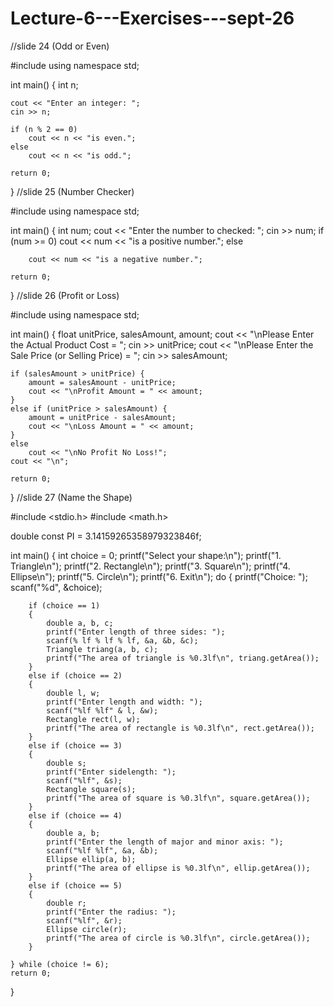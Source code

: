 # Lecture-6---Exercises---sept-26
//slide 24 (Odd or Even)

#include<iostream>
using namespace std;

int main() {
    int n;

    cout << "Enter an integer: ";
    cin >> n;

    if (n % 2 == 0)
        cout << n << "is even.";
    else
        cout << n << "is odd.";

    return 0;

}
 //slide 25 (Number Checker)
 
  #include <iostream>
  using namespace std;

  int main() {
	int num;
	cout << "Enter the number to checked: ";
	cin >> num;
	if (num >= 0)
		cout << num << "is a positive number.";
	else

		cout << num << "is a negative number.";
	
	return 0;

}
  //slide 26 (Profit or Loss)
 
  #include <iostream>
  using namespace std;

int main()
{
    float unitPrice, salesAmount, amount;
    cout << "\nPlease Enter the Actual Product Cost = ";
    cin >> unitPrice;
    cout << "\nPlease Enter the Sale Price (or Selling Price) = ";
    cin >> salesAmount;

    if (salesAmount > unitPrice) {
        amount = salesAmount - unitPrice;
        cout << "\nProfit Amount = " << amount;
    }
    else if (unitPrice > salesAmount) {
        amount = unitPrice - salesAmount;
        cout << "\nLoss Amount = " << amount;
    }
    else
        cout << "\nNo Profit No Loss!";
    cout << "\n";

    return 0;

}
  //slide 27 (Name the Shape)
  
  #include <stdio.h>
  #include <math.h>

double const PI = 3.14159265358979323846f;

int main()
{
	int choice = 0;
	printf("Select your shape:\n");
	printf("1. Triangle\n");
	printf("2. Rectangle\n");
	printf("3. Square\n");
	printf("4. Ellipse\n");
	printf("5. Circle\n");
	printf("6. Exit\n");
	do
	{
		printf("Choice: ");
		scanf("%d", &choice);

		if (choice == 1)
		{
			double a, b, c;
			printf("Enter length of three sides: ");
			scanf(% lf % lf % lf, &a, &b, &c);
			Triangle triang(a, b, c);
			printf("The area of triangle is %0.3lf\n", triang.getArea());
		}
		else if (choice == 2)
		{
			double l, w;
			printf("Enter length and width: ");
			scanf("%lf %lf" & l, &w);
			Rectangle rect(l, w);
			printf("The area of rectangle is %0.3lf\n", rect.getArea());
		}
		else if (choice == 3)
		{
			double s;
			printf("Enter sidelength: ");
			scanf("%lf", &s);
			Rectangle square(s);
			printf("The area of square is %0.3lf\n", square.getArea());
		}
		else if (choice == 4)
		{
			double a, b;
			printf("Enter the length of major and minor axis: ");
			scanf("%lf %lf", &a, &b);
			Ellipse ellip(a, b);
			printf("The area of ellipse is %0.3lf\n", ellip.getArea());
		}
		else if (choice == 5)
		{
			double r;
			printf("Enter the radius: ");
			scanf("%lf", &r);
			Ellipse circle(r);
			printf("The area of circle is %0.3lf\n", circle.getArea());
		}

	} while (choice != 6);
	return 0;

}
